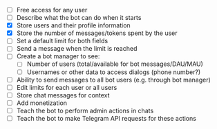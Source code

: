 - [ ] Free access for any user
- [ ] Describe what the bot can do when it starts
- [x] Store users and their profile information
- [x] Store the number of messages/tokens spent by the user
- [ ] Set a default limit for both fields
- [ ] Send a message when the limit is reached
- [ ] Create a bot manager to see:
  - [ ] Number of users (total/available for bot messages/DAU/MAU)
  - [ ] Usernames or other data to access dialogs (phone number?)
- [ ] Ability to send messages to all bot users (e.g. through bot manager)
- [ ] Edit limits for each user or all users
- [ ] Store chat messages for context
- [ ] Add monetization
- [ ] Teach the bot to perform admin actions in chats
- [ ] Teach the bot to make Telegram API requests for these actions